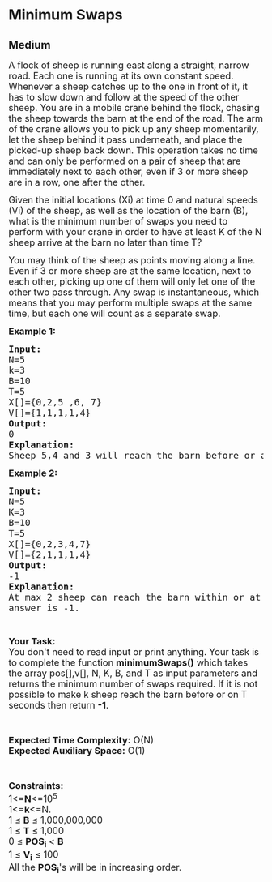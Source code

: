 # Minimum Swaps
## Medium
<div class="problems_problem_content__Xm_eO"><p dir="ltr"><span style="font-size:18px">A flock of sheep is running east along a straight, narrow road. Each one is running at its own constant speed. Whenever a sheep catches up to the one in front of it, it has to slow down and follow at the speed of the other sheep. You are in a mobile crane behind the flock, chasing the sheep towards the barn at the end of the road. The arm of the crane allows you to pick up any sheep momentarily, let the sheep behind it pass underneath, and place the picked-up sheep back down. This operation takes no time and can only be performed on a pair of sheep that are immediately next to each other, even if 3 or more sheep are in a row, one after the other.</span></p>

<p dir="ltr"><span style="font-size:18px">Given the initial locations (Xi) at time 0 and natural speeds (Vi) of the sheep, as well as the location of the barn (B), what is the minimum number of swaps you need to perform with your crane in order to have at least K of the N sheep arrive at the barn no later than time T?</span></p>

<p dir="ltr"><span style="font-size:18px">You may think of the sheep as points moving along a line. Even if 3 or more sheep are at the same location, next to each other, picking up one of them will only let one of the other two pass through. Any swap is instantaneous, which means that you may perform multiple swaps at the same time, but each one will count as a separate swap.</span></p>

<p dir="ltr"><span style="font-size:18px"><strong>Example 1:</strong></span></p>

<pre><span style="font-size:18px"><strong>Input:</strong>
N=5
k=3
B=10
T=5
X[]={0,2,5 ,6, 7}
V[]={1,1,1,1,4}
<strong>Output:</strong>
0
<strong>Explanation:</strong>
Sheep 5,4 and 3 will reach the barn before or at 5 secs.</span></pre>

<p dir="ltr"><span style="font-size:18px"><strong>Example 2:</strong></span></p>

<pre><span style="font-size:18px"><strong>Input:</strong>
N=5
K=3
B=10
T=5
X[]={0,2,3,4,7}
V[]={2,1,1,1,4}
<strong>Output:</strong>
-1
<strong>Explanation:</strong>
At max 2 sheep can reach the barn within or at 5 secs so the
answer is -1.</span></pre>

<p dir="ltr">&nbsp;</p>

<p><span style="font-size:18px"><strong>Your Task:&nbsp;&nbsp;</strong><br>
You don't need to read input or print anything. Your task is to complete the function <strong>minimumSwaps()</strong>&nbsp;which takes the array pos[],v[], N, K, B, and T as input parameters&nbsp;and returns the minimum number of swaps required. If it is not possible to make k sheep reach the barn before or on T seconds then return&nbsp;<strong>-1</strong>.</span><br>
<br>
&nbsp;</p>

<p><span style="font-size:18px"><strong>Expected Time Complexity:</strong>&nbsp;O(N)<br>
<strong>Expected Auxiliary Space:</strong>&nbsp;O(1)</span><br>
<br>
&nbsp;</p>

<p><span style="font-size:18px"><strong>Constraints:</strong><br>
1&lt;=<strong>N</strong>&lt;=10<sup>5</sup><br>
1&lt;=<strong>k</strong>&lt;=N.<br>
1 ≤&nbsp;<strong>B</strong>&nbsp;≤ 1,000,000,000<br>
1 ≤&nbsp;<strong>T</strong>&nbsp;≤ 1,000<br>
0 ≤ <strong>POS<sub>i</sub></strong>&nbsp;&lt;&nbsp;<strong>B</strong><br>
1 ≤&nbsp;<strong>V<sub>i</sub></strong>&nbsp;≤ 100<br>
All the <strong>POS<sub>i</sub></strong>'s will be&nbsp;in increasing order.</span></p>
</div>